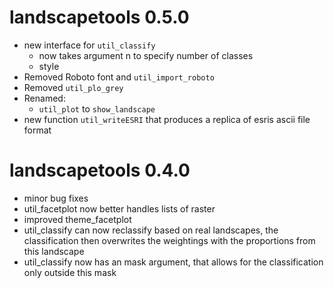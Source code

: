 # landscapetools 0.5.0

- new interface for `util_classify`
    - now takes argument n to specify number of classes
    - style
- Removed Roboto font and `util_import_roboto`
- Removed `util_plo_grey`
- Renamed:
    - `util_plot` to `show_landscape`
- new function `util_writeESRI` that produces a replica of esris ascii file format

# landscapetools 0.4.0

* minor bug fixes
* util_facetplot now better handles lists of raster
* improved theme_facetplot
* util_classify can now reclassify based on real landscapes, the classification then overwrites the weightings with the proportions from this landscape
* util_classify now has an mask argument, that allows for the classification only outside this mask

